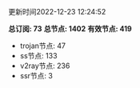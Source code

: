 更新时间2022-12-23 12:24:52

**总订阅: 73**
**总节点: 1402**
**有效节点: 419**
- trojan节点: 47
- ss节点: 133
- v2ray节点: 236
- ssr节点: 3
